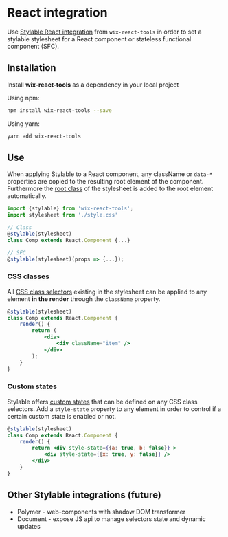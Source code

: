 # React integration

Use [Stylable React integration](https://github.com/wix/wix-react-tools/blob/master/docs/react-component-features/stylable.md) from `wix-react-tools` in order to set a stylable stylesheet for a React component or stateless functional component (SFC).


## Installation

Install **wix-react-tools** as a dependency in your local project

Using npm:
```bash
npm install wix-react-tools --save
```

Using yarn:
```bash
yarn add wix-react-tools
```

## Use

When applying Stylable to a React component, any className or `data-*` properties are copied to the resulting root element of the component. Furthermore the [root class](../references/root.md) of the stylesheet is added to the root element automatically.

```jsx 
import {stylable} from 'wix-react-tools';
import stylesheet from './style.css'

// Class
@stylable(stylesheet)
class Comp extends React.Component {...}

// SFC
@stylable(stylesheet)(props => {...});
```

### CSS classes

All [CSS class selectors](../references/class-selectors.md) existing in the stylesheet can be applied to any element **in the render** through the `className` property.

```jsx 
@stylable(stylesheet)
class Comp extends React.Component {
    render() {
        return (
            <div>
                <div className="item" />
            </div>
        );
    }
}
```

### Custom states

Stylable offers [custom states](../references/pseudo-classes.md) that can be defined on any CSS class selectors. Add a `style-state` property to any element in order to control if a certain custom state is enabled or not.  

```jsx 
@stylable(stylesheet)
class Comp extends React.Component {
    render() {
        return <div style-state={{a: true, b: false}} >
            <div style-state={{x: true, y: false}} />
        </div>
    }
}
```

## Other Stylable integrations (future)

* Polymer - web-components with shadow DOM transformer
* Document - expose JS api to manage selectors state and dynamic updates
